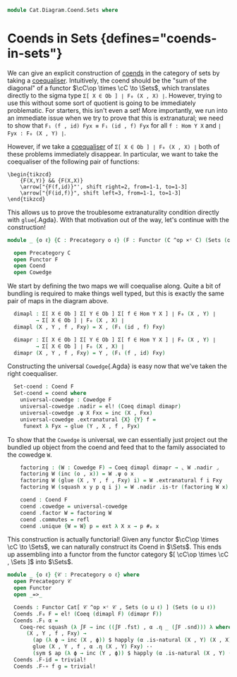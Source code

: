 <!--
```agda
open import Cat.Instances.Functor
open import Cat.Instances.Product
open import Cat.Diagram.Coend
open import Cat.Prelude

open import Data.Set.Coequaliser
```
-->

```agda
module Cat.Diagram.Coend.Sets where
```

# Coends in Sets {defines="coends-in-sets"}

We can give an explicit construction of [coends] in the category of sets
by taking a [coequaliser]. Intuitively, the coend should be the
"sum of the diagonal" of a functor $\cC\op \times \cC \to \Sets$,
which translates directly to the sigma type `Σ[ X ∈ Ob ] ∣ F₀ (X , X) ∣`.
However, trying to use this without some sort of quotient is going to
be immediately problematic. For starters, this isn't even a set!
More importantly, we run into an immediate issue when we try to prove
that this is extranatural; we need to show that
`F₁ (f , id) Fyx ≡ F₁ (id , f) Fyx` for all `f : Hom Y X` and
`∣ Fyx : F₀ (X , Y) ∣`.

[coends]: Cat.Diagram.Coend.html

However, if we take a [coequaliser] of `Σ[ X ∈ Ob ] ∣ F₀ (X , X) ∣` both
of these problems immediately disappear. In particular, we want to take
the coequaliser of the following pair of functions:

[coequaliser]: Data.Set.Coequaliser.html

~~~{.quiver}
\begin{tikzcd}
	{F(X,Y)} && {F(X,X)}
	\arrow["{F(f,id)}"', shift right=2, from=1-1, to=1-3]
	\arrow["{F(id,f)}", shift left=3, from=1-1, to=1-3]
\end{tikzcd}
~~~

This allows us to prove the troublesome extranaturality condition
directly with `glue`{.Agda}. With that motivation out of the way, let's
continue with the construction!

```agda
module _ {o ℓ} {C : Precategory o ℓ} (F : Functor (C ^op ×ᶜ C) (Sets (o ⊔ ℓ))) where

  open Precategory C
  open Functor F
  open Coend
  open Cowedge
```

We start by defining the two maps we will coequalise along. Quite a
bit of bundling is required to make things well typed, but this is
exactly the same pair of maps in the diagram above.

```agda
  dimapl : Σ[ X ∈ Ob ] Σ[ Y ∈ Ob ] Σ[ f ∈ Hom Y X ] ∣ F₀ (X , Y) ∣
         → Σ[ X ∈ Ob ] ∣ F₀ (X , X) ∣
  dimapl (X , Y , f , Fxy) = X , (F₁ (id , f) Fxy)

  dimapr : Σ[ X ∈ Ob ] Σ[ Y ∈ Ob ] Σ[ f ∈ Hom Y X ] ∣ F₀ (X , Y) ∣
         → Σ[ X ∈ Ob ] ∣ F₀ (X , X) ∣
  dimapr (X , Y , f , Fxy) = Y , (F₁ (f , id) Fxy)
```

Constructing the universal `Cowedge`{.Agda} is easy now that we've
taken the right coequaliser.

```agda
  Set-coend : Coend F
  Set-coend = coend where
    universal-cowedge : Cowedge F
    universal-cowedge .nadir = el! (Coeq dimapl dimapr)
    universal-cowedge .ψ X Fxx = inc (X , Fxx)
    universal-cowedge .extranatural {X} {Y} f =
     funext λ Fyx → glue (Y , X , f , Fyx)
```

To show that the `Cowedge` is universal, we can essentially just
project out the bundled up object from the coend and feed that
to the family associated to the cowedge `W`.

```agda
    factoring : (W : Cowedge F) → Coeq dimapl dimapr → ⌞ W .nadir ⌟
    factoring W (inc (o , x)) = W .ψ o x
    factoring W (glue (X , Y , f , Fxy) i) = W .extranatural f i Fxy
    factoring W (squash x y p q i j) = W .nadir .is-tr (factoring W x) (factoring W y) (λ i → factoring W (p i)) (λ i → factoring W (q i)) i j

    coend : Coend F
    coend .cowedge = universal-cowedge
    coend .factor W = factoring W
    coend .commutes = refl
    coend .unique {W = W} p = ext λ X x → p #ₚ x
```

This construction is actually functorial! Given any functor
$\cC\op \times \cC \to \Sets$, we can naturally construct its
Coend in $\Sets$. This ends up assembling into a functor from the
functor category $[ \cC\op \times \cC , \Sets ]$ into $\Sets$.

```agda
module _ {o ℓ} {𝒞 : Precategory o ℓ} where
  open Precategory 𝒞
  open Functor
  open _=>_

  Coends : Functor Cat[ 𝒞 ^op ×ᶜ 𝒞 , Sets (o ⊔ ℓ) ] (Sets (o ⊔ ℓ))
  Coends .F₀ F = el! (Coeq (dimapl F) (dimapr F))
  Coends .F₁ α =
    Coeq-rec squash (λ ∫F → inc ((∫F .fst) , α .η _ (∫F .snd))) λ where
      (X , Y , f , Fxy) →
        (ap (λ ϕ → inc (X , ϕ)) $ happly (α .is-natural (X , Y) (X , X) (id , f)) Fxy) ··
        glue (X , Y , f , α .η (X , Y) Fxy) ··
        (sym $ ap (λ ϕ → inc (Y , ϕ)) $ happly (α .is-natural (X , Y) (Y , Y) (f , id)) Fxy)
  Coends .F-id = trivial!
  Coends .F-∘ f g = trivial!
```
